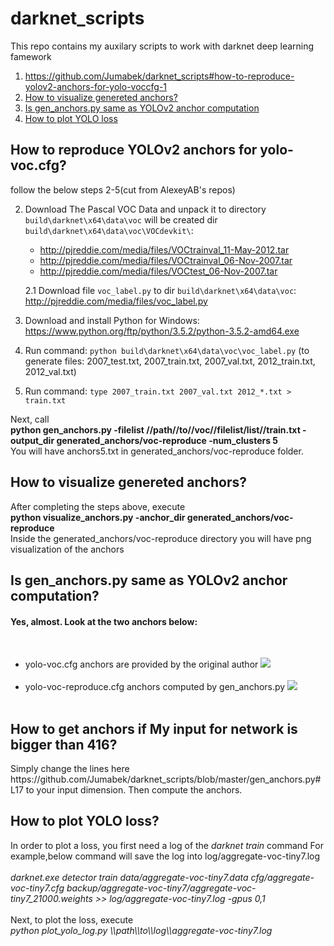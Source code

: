 # darknet_scripts
This repo contains my auxilary scripts to work with darknet deep learning famework
1. https://github.com/Jumabek/darknet_scripts#how-to-reproduce-yolov2-anchors-for-yolo-voccfg-1
2. [How to visualize genereted anchors?](#how-to-compile)
3. [Is gen_anchors.py same as YOLOv2 anchor computation](#how-to-train-pascal-voc-data)
4. [How to plot YOLO loss](#how-to-train-to-detect-your-custom-objects)

<h2>How to reproduce YOLOv2 anchors for yolo-voc.cfg?</h2>
follow the below steps 2-5(cut from AlexeyAB's repos)

2. Download The Pascal VOC Data and unpack it to directory `build\darknet\x64\data\voc` will be created dir `build\darknet\x64\data\voc\VOCdevkit\`:
    * http://pjreddie.com/media/files/VOCtrainval_11-May-2012.tar
    * http://pjreddie.com/media/files/VOCtrainval_06-Nov-2007.tar
    * http://pjreddie.com/media/files/VOCtest_06-Nov-2007.tar
    
    2.1 Download file `voc_label.py` to dir `build\darknet\x64\data\voc`: http://pjreddie.com/media/files/voc_label.py

3. Download and install Python for Windows: https://www.python.org/ftp/python/3.5.2/python-3.5.2-amd64.exe

4. Run command: `python build\darknet\x64\data\voc\voc_label.py` (to generate files: 2007_test.txt, 2007_train.txt, 2007_val.txt, 2012_train.txt, 2012_val.txt)

5. Run command: `type 2007_train.txt 2007_val.txt 2012_*.txt > train.txt`

Next, call <br/> 
<strong>
python gen_anchors.py -filelist //path//to//voc//filelist/list//train.txt -output_dir generated_anchors/voc-reproduce -num_clusters 5
</strong>
<br />
You will have anchors5.txt in generated_anchors/voc-reproduce folder. <br />

<h2>How to visualize genereted anchors?</h2>
After completing the steps above, execute <br />
<strong> python visualize_anchors.py -anchor_dir generated_anchors/voc-reproduce </strong>
<br />
Inside the generated_anchors/voc-reproduce directory you will have png visualization of the anchors <br />



<h2>Is gen_anchors.py same as YOLOv2 anchor computation?</h2> 

<h4> Yes, almost. Look at the two anchors below:</h4>
<br />
<ul>

<li>
yolo-voc.cfg anchors are provided by the original author
<img src= 'https://github.com/Jumabek/darknet_scripts/blob/master/generated_anchors/voc-original/yolo-voc.png' />
</li>
<br />

<li>
yolo-voc-reproduce.cfg anchors computed by gen_anchors.py 
<img src= 'https://github.com/Jumabek/darknet_scripts/blob/master/generated_anchors/voc-anchors-reproduce/anchors5.png' />
</li>
<br />
</ul>



<h2>How to get anchors if My input for network is bigger than 416?</h2>
Simply change the lines here https://github.com/Jumabek/darknet_scripts/blob/master/gen_anchors.py#L17
to your input dimension.
Then compute the anchors.



<h2>How to plot YOLO loss?</h2>
In order to plot a loss, you first need a log of the <i>darknet train</i> command
For example,below command will save the log into log/aggregate-voc-tiny7.log <br /><br />
<i>
darknet.exe detector train data/aggregate-voc-tiny7.data cfg/aggregate-voc-tiny7.cfg  backup/aggregate-voc-tiny7/aggregate-voc-tiny7_21000.weights >> log/aggregate-voc-tiny7.log -gpus 0,1
</i>
<br />
<br />
Next, to plot the loss, execute <br/>
<i>python plot_yolo_log.py \\path\\to\\log\\aggregate-voc-tiny7.log</i>
